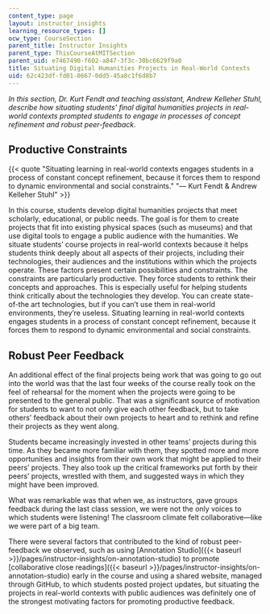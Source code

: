 ```yaml
---
content_type: page
layout: instructor_insights
learning_resource_types: []
ocw_type: CourseSection
parent_title: Instructor Insights
parent_type: ThisCourseAtMITSection
parent_uid: e7467490-f602-a847-3f3c-30bc6629f9a0
title: Situating Digital Humanities Projects in Real-World Contexts
uid: 62c423df-fd01-0667-0dd5-45a8c1f6d8b7
---
```


_In this section, Dr. Kurt Fendt and teaching assistant, Andrew Kelleher Stuhl, describe how situating students' final digital humanities projects in real-world contexts prompted students to engage in processes of concept refinement and robust peer-feedback._ 

Productive Constraints
----------------------

{{< quote "Situating learning in real-world contexts engages students in a process of constant concept refinement, because it forces them to respond to dynamic environmental and social constraints." "— Kurt Fendt & Andrew Kelleher Stuhl" >}}

In this course, students develop digital humanities projects that meet scholarly, educational, or public needs. The goal is for them to create projects that fit into existing physical spaces (such as museums) and that use digital tools to engage a public audience with the humanities. We situate students’ course projects in real-world contexts because it helps students think deeply about all aspects of their projects, including their technologies, their audiences and the institutions within which the projects operate. These factors present certain possibilities and constraints. The constraints are particularly productive. They force students to rethink their concepts and approaches. This is especially useful for helping students think critically about the technologies they develop. You can create state-of-the art technologies, but if you can’t use them in real-world environments, they’re useless. Situating learning in real-world contexts engages students in a process of constant concept refinement, because it forces them to respond to dynamic environmental and social constraints.

Robust Peer Feedback
--------------------

An additional effect of the final projects being work that was going to go out into the world was that the last four weeks of the course really took on the feel of rehearsal for the moment when the projects were going to be presented to the general public. That was a significant source of motivation for students to want to not only give each other feedback, but to take others’ feedback about their own projects to heart and to rethink and refine their projects as they went along.

Students became increasingly invested in other teams’ projects during this time. As they became more familiar with them, they spotted more and more opportunities and insights from their own work that might be applied to their peers’ projects. They also took up the critical frameworks put forth by their peers’ projects, wrestled with them, and suggested ways in which they might have been improved.

What was remarkable was that when we, as instructors, gave groups feedback during the last class session, we were not the only voices to which students were listening! The classroom climate felt collaborative—like we were part of a big team.

There were several factors that contributed to the kind of robust peer-feedback we observed, such as using [Annotation Studio]({{< baseurl >}}/pages/instructor-insights/on-annotation-studio) to promote [collaborative close readings]({{< baseurl >}}/pages/instructor-insights/on-annotation-studio) early in the course and using a shared website, managed through GitHub, to which students posted project updates, but situating the projects in real-world contexts with public audiences was definitely one of the strongest motivating factors for promoting productive feedback.